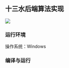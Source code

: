 ## 十三水后端算法实现
![](https://img.shields.io/badge/language-python-{green}.svg)
### 运行环境
操作系统：Windows
### 编译与运行

